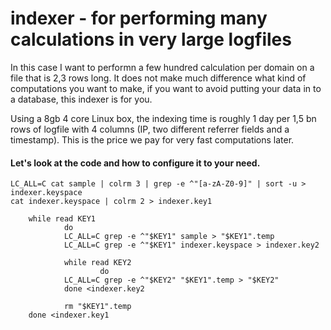 # indexer - for performing many calculations in very large logfiles 

In this case I want to performn a few hundred calculation per domain on a file that is 2,3 rows long. It does not make much difference what kind of computations you want to make, if you want to avoid putting your data in to a database, this indexer is for you. 

Using a 8gb 4 core Linux box, the indexing time is roughly 1 day per 1,5 bn rows of logfile with 4 columns (IP, two different referrer fields and a timestamp). This is the price we pay for very fast computations later. 

#### Let's look at the code and how to configure it to your need. 

    LC_ALL=C cat sample | colrm 3 | grep -e ^"[a-zA-Z0-9]" | sort -u > indexer.keyspace
    cat indexer.keyspace | colrm 2 > indexer.key1

        while read KEY1
                do
                LC_ALL=C grep -e ^"$KEY1" sample > "$KEY1".temp
                LC_ALL=C grep -e ^"$KEY1" indexer.keyspace > indexer.key2

                while read KEY2
                        do
                LC_ALL=C grep -e ^"$KEY2" "$KEY1".temp > "$KEY2"
                done <indexer.key2

                rm "$KEY1".temp
        done <indexer.key1
